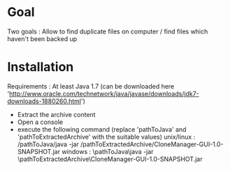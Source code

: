 Goal
============
Two goals : Allow to find duplicate files on computer / find files which haven't been backed up

Installation
============
Requirements : At least Java 1.7 (can be downloaded here 'http://www.oracle.com/technetwork/java/javase/downloads/jdk7-downloads-1880260.html')

- Extract the archive content
- Open a console
- execute the following command (replace 'pathToJava' and 'pathToExtractedArchive' with the suitable values)
	unix/linux : /pathToJava/java -jar /pathToExtractedArchive/CloneManager-GUI-1.0-SNAPSHOT.jar
	windows : \pathToJava\java -jar \pathToExtractedArchive\CloneManager-GUI-1.0-SNAPSHOT.jar

